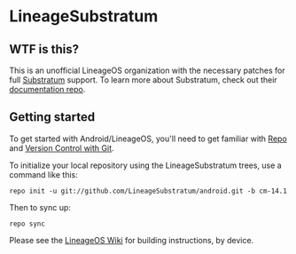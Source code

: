 LineageSubstratum
=================

WTF is this?
------------

This is an unofficial LineageOS organization with the necessary patches for full [Substratum](https://github.com/substratum/substratum) support. To learn more about Substratum, check out their [documentation repo](https://github.com/substratum/documentation).

Getting started
---------------

To get started with Android/LineageOS, you'll need to get
familiar with [Repo](https://source.android.com/source/using-repo.html) and [Version Control with Git](https://source.android.com/source/version-control.html).


To initialize your local repository using the LineageSubstratum trees, use a command like this:
```
repo init -u git://github.com/LineageSubstratum/android.git -b cm-14.1
```
Then to sync up:
```
repo sync
```
Please see the [LineageOS Wiki](https://wiki.lineageos.org/) for building instructions, by device.
